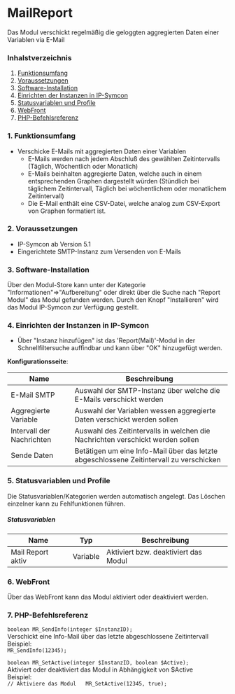 # MailReport

Das Modul verschickt regelmäßig die geloggten aggregierten Daten einer Variablen via E-Mail

### Inhalstverzeichnis

1. [Funktionsumfang](#1-funktionsumfang)
2. [Voraussetzungen](#2-voraussetzungen)
3. [Software-Installation](#3-software-installation)
4. [Einrichten der Instanzen in IP-Symcon](#4-einrichten-der-instanzen-in-ip-symcon)
5. [Statusvariablen und Profile](#5-statusvariablen-und-profile)
6. [WebFront](#6-webfront)
7. [PHP-Befehlsreferenz](#7-php-befehlsreferenz)

### 1. Funktionsumfang

* Verschicke E-Mails mit aggregierten Daten einer Variablen
  * E-Mails werden nach jedem Abschluß des gewählten Zeitintervalls (Täglich, Wöchentlich oder Monatlich)
  * E-Mails beinhalten aggregierte Daten, welche auch in einem entsprechenden Graphen dargestellt würden (Stündlich bei täglichem Zeitintervall, Täglich bei wöchentlichem oder monatlichem Zeitintervall)
  * Die E-Mail enthält eine CSV-Datei, welche analog zum CSV-Export von Graphen formatiert ist.

### 2. Voraussetzungen

- IP-Symcon ab Version 5.1
- Eingerichtete SMTP-Instanz zum Versenden von E-Mails

### 3. Software-Installation

Über den Modul-Store kann unter der Kategorie "Informationen"=>"Aufbereitung" oder direkt über die Suche nach "Report Modul" das Modul gefunden werden. Durch den Knopf "Installieren" wird das Modul IP-Symcon zur Verfügung gestellt.

### 4. Einrichten der Instanzen in IP-Symcon

- Über "Instanz hinzufügen" ist das 'Report(Mail)'-Modul in der Schnellfiltersuche auffindbar und kann über "OK" hinzugefügt werden.   

__Konfigurationsseite__:

Name                      | Beschreibung
------------------------- | ---------------------------------
E-Mail SMTP               | Auswahl der SMTP-Instanz über welche die E-Mails verschickt werden
Aggregierte Variable      | Auswahl der Variablen wessen aggregierte Daten verschickt werden sollen
Intervall der Nachrichten | Auswahl des Zeitintervalls in welchen die Nachrichten verschickt werden sollen
Sende Daten               | Betätigen um eine Info-Mail über das letzte abgeschlossene Zeitintervall zu verschicken

### 5. Statusvariablen und Profile

Die Statusvariablen/Kategorien werden automatisch angelegt. Das Löschen einzelner kann zu Fehlfunktionen führen.

##### Statusvariablen

Name              | Typ      | Beschreibung
----------------- | -------- | ----------------
Mail Report aktiv | Variable | Aktiviert bzw. deaktiviert das Modul

### 6. WebFront

Über das WebFront kann das Modul aktiviert oder deaktiviert werden.

### 7. PHP-Befehlsreferenz

`boolean MR_SendInfo(integer $InstanzID);`  
Verschickt eine Info-Mail über das letzte abgeschlossene Zeitintervall  
Beispiel:  
`MR_SendInfo(12345);`

`boolean MR_SetActive(integer $InstanzID, boolean $Active);`  
Aktiviert oder deaktiviert das Modul in Abhängigkeit von $Active  
Beispiel:  
`// Aktiviere das Modul  
MR_SetActive(12345, true);`